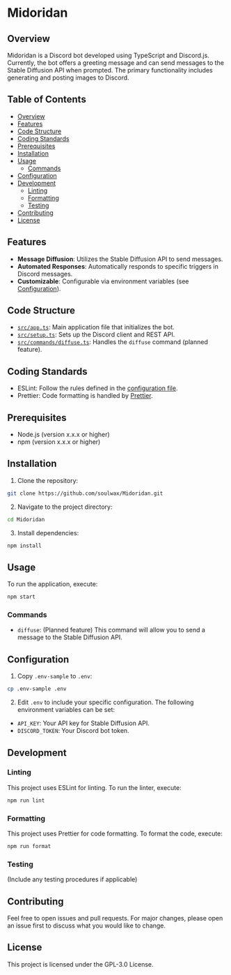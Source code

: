 # Midoridan

## Overview

Midoridan is a Discord bot developed using TypeScript and Discord.js. Currently, the bot offers a greeting message and can send messages to the Stable Diffusion API when prompted. The primary functionality includes generating and posting images to Discord.

## Table of Contents

- [Overview](#overview)
- [Features](#features)
- [Code Structure](#code-structure)
- [Coding Standards](#coding-standards)
- [Prerequisites](#prerequisites)
- [Installation](#installation)
- [Usage](#usage)
  - [Commands](#commands)
- [Configuration](#configuration)
- [Development](#development)
  - [Linting](#linting)
  - [Formatting](#formatting)
  - [Testing](#testing)
- [Contributing](#contributing)
- [License](#license)

## Features

- **Message Diffusion**: Utilizes the Stable Diffusion API to send messages.
- **Automated Responses**: Automatically responds to specific triggers in Discord messages.
- **Customizable**: Configurable via environment variables (see [Configuration](#configuration)).

## Code Structure

- [`src/app.ts`](https://github.com/soulwax/Midoridan/blob/main/src/app.ts): Main application file that initializes the bot.
- [`src/setup.ts`](https://github.com/soulwax/Midoridan/blob/main/src/setup.ts): Sets up the Discord client and REST API.
- [`src/commands/diffuse.ts`](https://github.com/soulwax/Midoridan/blob/main/src/commands/diffuse.ts): Handles the `diffuse` command (planned feature).

## Coding Standards

- ESLint: Follow the rules defined in the [configuration file](https://github.com/soulwax/Midoridan/blob/main/.eslintrc.js).
- Prettier: Code formatting is handled by [Prettier](https://github.com/soulwax/Midoridan/blob/main/.prettierrc).

## Prerequisites

- Node.js (version x.x.x or higher)
- npm (version x.x.x or higher)

## Installation

1. Clone the repository:

```bash
git clone https://github.com/soulwax/Midoridan.git
```

2. Navigate to the project directory:

```bash
cd Midoridan
```

3. Install dependencies:

```bash
npm install
```

## Usage

To run the application, execute:

```bash
npm start
```

### Commands

- `diffuse`: (Planned feature) This command will allow you to send a message to the Stable Diffusion API.

## Configuration

1. Copy `.env-sample` to `.env`:

```bash
cp .env-sample .env
```

2. Edit `.env` to include your specific configuration. The following environment variables can be set:
  - `API_KEY`: Your API key for Stable Diffusion API.
  - `DISCORD_TOKEN`: Your Discord bot token.

## Development

### Linting

This project uses ESLint for linting. To run the linter, execute:

```bash
npm run lint
```

### Formatting

This project uses Prettier for code formatting. To format the code, execute:

```bash
npm run format
```

### Testing

(Include any testing procedures if applicable)

## Contributing

Feel free to open issues and pull requests. For major changes, please open an issue first to discuss what you would like to change.

## License

This project is licensed under the GPL-3.0 License.